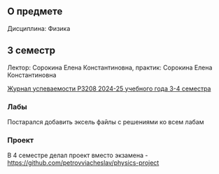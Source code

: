 ## О предмете

Дисциплина: Физика

## 3 семестр
Лектор: Сорокина Елена Константиновна, практик: Сорокина Елена Константиновна

[Журнал успеваемости P3208 2024-25 учебного года 3-4 семестра](https://docs.google.com/spreadsheets/d/1r1fAx5HE2XJBMEJyKuRcgdK-0CdRMgtb8nolJNrTN1M/edit?gid=1312694735#gid=1312694735)

### Лабы
Постарался добавить эксель файлы с решениями ко всем лабам

### Проект

В 4 семестре делал проект вместо экзамена - https://github.com/petrovviacheslav/physics-project
